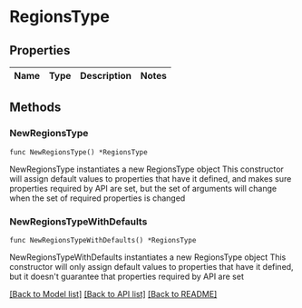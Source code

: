# RegionsType

## Properties

Name | Type | Description | Notes
------------ | ------------- | ------------- | -------------

## Methods

### NewRegionsType

`func NewRegionsType() *RegionsType`

NewRegionsType instantiates a new RegionsType object
This constructor will assign default values to properties that have it defined,
and makes sure properties required by API are set, but the set of arguments
will change when the set of required properties is changed

### NewRegionsTypeWithDefaults

`func NewRegionsTypeWithDefaults() *RegionsType`

NewRegionsTypeWithDefaults instantiates a new RegionsType object
This constructor will only assign default values to properties that have it defined,
but it doesn't guarantee that properties required by API are set


[[Back to Model list]](../README.md#documentation-for-models) [[Back to API list]](../README.md#documentation-for-api-endpoints) [[Back to README]](../README.md)


